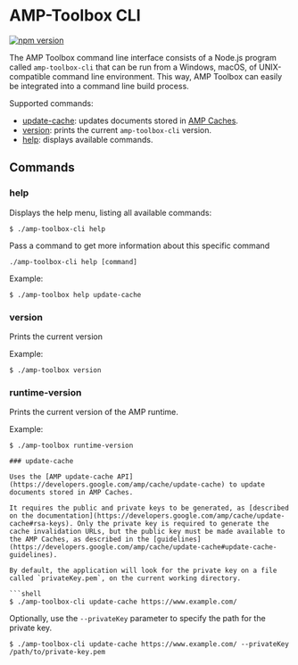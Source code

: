 # AMP-Toolbox CLI

[![npm version](https://badge.fury.io/js/amp-toolbox-cli.svg)](https://badge.fury.io/js/amp-toolbox-cli)

The AMP Toolbox command line interface consists of a Node.js program called `amp-toolbox-cli` that can be run from a Windows, macOS, of UNIX-compatible command line environment. This way, AMP Toolbox can easily be integrated into a command line build process.

Supported commands:

- [update-cache](#update-cache): updates documents stored in [AMP Caches](https://developers.google.com/amp/cache/update-cache).
- [version](#version): prints the current `amp-toolbox-cli` version.
- [help](#help): displays available commands.


## Commands

### help

Displays the help menu, listing all available commands:

```
$ ./amp-toolbox-cli help
```


Pass a command to get more information about this specific command

```
./amp-toolbox-cli help [command]
```


Example:

```shell
$ ./amp-toolbox help update-cache
```


### version

Prints the current version

Example:
```shell
$ ./amp-toolbox version
```

### runtime-version

Prints the current version of the AMP runtime.

Example:
```shell
$ ./amp-toolbox runtime-version

### update-cache

Uses the [AMP update-cache API](https://developers.google.com/amp/cache/update-cache) to update documents stored in AMP Caches.

It requires the public and private keys to be generated, as [described on the documentation](https://developers.google.com/amp/cache/update-cache#rsa-keys). Only the private key is required to generate the cache invalidation URLs, but the public key must be made available to the AMP Caches, as described in the [guidelines](https://developers.google.com/amp/cache/update-cache#update-cache-guidelines).

By default, the application will look for the private key on a file called `privateKey.pem`, on the current working directory.

```shell
$ ./amp-toolbox-cli update-cache https://www.example.com/
```

Optionally, use the `--privateKey` parameter to specify the path for the private key.

```shell
$ ./amp-toolbox-cli update-cache https://www.example.com/ --privateKey /path/to/private-key.pem
```
